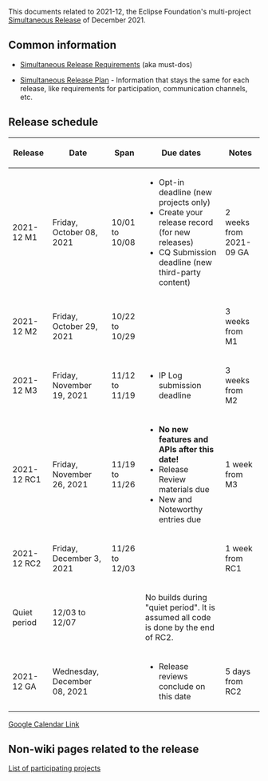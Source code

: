 This documents related to 2021-12, the Eclipse Foundation's
multi-project [Simultaneous Release](../Simultaneous_Release.md) of
December 2021.

## Common information

-   [Simultaneous Release
    Requirements](Simultaneous_Release_Requirements.md)
    (aka must-dos)

<!-- -->

-   [Simultaneous Release
    Plan](Simultaneous_Release_Plan.md) - Information
    that stays the same for each release, like requirements for
    participation, communication channels, etc.

## Release schedule

<table>
<thead>
<tr class="header">
<th><p>Release</p></th>
<th><p>Date</p></th>
<th><p>Span</p></th>
<th><p>Due dates</p></th>
<th><p>Notes</p></th>
</tr>
</thead>
<tbody>
<tr class="odd">
<td><p>2021-12 M1</p></td>
<td><p>Friday, October 08, 2021</p></td>
<td><p>10/01 to 10/08</p></td>
<td><ul>
<li>Opt-in deadline (new projects only)</li>
<li>Create your release record (for new releases)</li>
<li>CQ Submission deadline (new third-party content)</li>
</ul></td>
<td><p>2 weeks from 2021-09 GA</p></td>
</tr>
<tr class="even">
<td><p>2021-12 M2</p></td>
<td><p>Friday, October 29, 2021</p></td>
<td><p>10/22 to 10/29</p></td>
<td></td>
<td><p>3 weeks from M1</p></td>
</tr>
<tr class="odd">
<td><p>2021-12 M3</p></td>
<td><p>Friday, November 19, 2021</p></td>
<td><p>11/12 to 11/19</p></td>
<td><ul>
<li>IP Log submission deadline</li>
</ul></td>
<td><p>3 weeks from M2</p></td>
</tr>
<tr class="even">
<td><p>2021-12 RC1</p></td>
<td><p>Friday, November 26, 2021</p></td>
<td><p>11/19 to 11/26</p></td>
<td><ul>
<li><strong>No new features and APIs after this date!</strong></li>
<li>Release Review materials due</li>
<li>New and Noteworthy entries due</li>
</ul></td>
<td><p>1 week from M3</p></td>
</tr>
<tr class="odd">
<td><p>2021-12 RC2</p></td>
<td><p>Friday, December 3, 2021</p></td>
<td><p>11/26 to 12/03</p></td>
<td></td>
<td><p>1 week from RC1</p></td>
</tr>
<tr class="even">
<td><p>Quiet period</p></td>
<td><p>12/03 to 12/07</p></td>
<td></td>
<td><p>No builds during "quiet period". It is assumed all code is done
by the end of RC2.</p></td>
<td></td>
</tr>
<tr class="odd">
<td><p>2021-12 GA</p></td>
<td><p>Wednesday, December 08, 2021</p></td>
<td></td>
<td><ul>
<li>Release reviews conclude on this date</li>
</ul></td>
<td><p>5 days from RC2</p></td>
</tr>
</tbody>
</table>

<!-- googlecalendar width="600" height="400" title="Planning Council Calendar">gchs7nm4nvpm837469ddj9tjlk@group.calendar.google.com&dates=20211201%2F20211231</googlecalendar -->
[Google Calendar Link](https://calendar.google.com/calendar/embed?src=gchs7nm4nvpm837469ddj9tjlk@group.calendar.google.com&dates=20211201%2F20211231&hl=en&mode=AGENDA)

## Non-wiki pages related to the release

[List of participating
projects](https://projects.eclipse.org/releases/2021-12)

